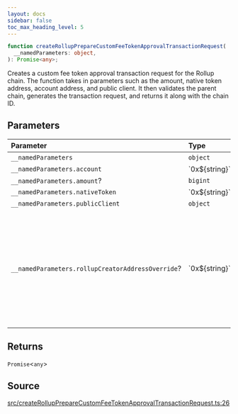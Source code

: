 ```yaml
---
layout: docs
sidebar: false
toc_max_heading_level: 5
---
```


```ts
function createRollupPrepareCustomFeeTokenApprovalTransactionRequest(
  __namedParameters: object,
): Promise<any>;
```

Creates a custom fee token approval transaction request for the Rollup chain.
The function takes in parameters such as the amount, native token address,
account address, and public client. It then validates the parent chain,
generates the transaction request, and returns it along with the chain ID.

## Parameters

| Parameter                                         | Type              | Description                                                                                                                           |
| :------------------------------------------------ | :---------------- | :------------------------------------------------------------------------------------------------------------------------------------ |
| `__namedParameters`                               | `object`          | -                                                                                                                                     |
| `__namedParameters.account`                       | \`0x$\{string\}\` | -                                                                                                                                     |
| `__namedParameters.amount`?                       | `bigint`          | -                                                                                                                                     |
| `__namedParameters.nativeToken`                   | \`0x$\{string\}\` | -                                                                                                                                     |
| `__namedParameters.publicClient`                  | `object`          | -                                                                                                                                     |
| `__namedParameters.rollupCreatorAddressOverride`? | \`0x$\{string\}\` | Specifies a custom address for the RollupCreator. By default, the address will be automatically detected based on the provided chain. |

## Returns

`Promise`\<`any`\>

## Source

[src/createRollupPrepareCustomFeeTokenApprovalTransactionRequest.ts:26](https://github.com/OffchainLabs/arbitrum-orbit-sdk/blob/9d5595a042e42f7d6b9af10a84816c98ea30f330/src/createRollupPrepareCustomFeeTokenApprovalTransactionRequest.ts#L26)
